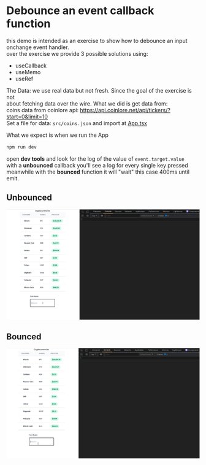 # Debounce an event callback function

this demo is intended as an exercise to show how to debounce an input onchange event handler.  
over the exercise we provide 3 possible solutions using:

- useCallback
- useMemo
- useRef

The Data: we use real data but not fresh. Since the goal of the exercise is not  
about fetching data over the wire. What we did is get data from:  
coins data from coinlore api: https://api.coinlore.net/api/tickers/?start=0&limit=10  
Set a file for data: `src/coins.json` and import at [App.tsx](src/App.tsx)

What we expect is when we run the App

```bash
npm run dev
```

open **dev tools** and look for the log of the value of `event.target.value`  
with a **unbounced** callback you'll see a log for every single key pressed  
meanwhile with the **bounced** function it will "wait" this case 400ms until
emit.

## Unbounced

<div width="50%" margin="0 auto">
  <img src="screenshots/unbounced_callback_Peek%202021-09-10%2016-41.gif">
</div>

## Bounced

<div width="50%" margin="0 auto">
  <img src="screenshots/bounced_callback_Peek%202021-09-10%2016-43.gif">
</div>
